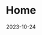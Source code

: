 ---
date: "2023-10-24"
design:
  spacing: 6rem
sections:
- block: hero
  content:
    text: "Mount Allison University"
    title: Christelinda Laureijs
  design:
    background:
      image:
        filename: Lab-Rats-Hero.png
        filters:
          brightness: 0.7
        text_color_light: false
    css_class: dark
    spacing:
      margin:
      - 0
      - 0
      - 0
      - 0
      padding:
      - 0
      - 0
      - 0
      - 0
- block: markdown
  content:
      title: I am a researcher, R coder, artist, and pianist
      text: Recent projects include...
  id: overview
- block: markdown
  content:
      title: News
      text: Recently, I ...
  id: news
- block: markdown
  content:
      title: Photos
      text: 
  id: photos
  

title: Home
type: landing
---